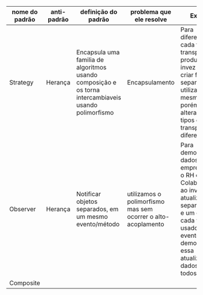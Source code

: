 | nome do padrão | anti-padrão | definição do padrão | problema que ele resolve | Exemplo |
| -------------- | ----------- | ------------------- | ------------------------ |-------- |
|    Strategy    |   Herança   | Encapsula uma familia de algoritmos usando composição e os torna intercambiaveis usando polimorfismo | Encapsulamento | Para diferenciar cada tipo de transporte de produtos, ao invez de se criar funções separadas, é utilizado uma mesma função, porém com alteração para tipos de transporte diferentes.|
|    Observer    |   Herança   | Notificar objetos separados, em um mesmo evento/método | utilizamos o polimorfismo mas sem ocorrer o alto-acoplamento| Para demonstrar os dados da empresa para o RH e o Colaborador, ao invéz de atualizar separadamente e um evento de cada vez, será usado um evento para demonstrar essa atualização de dados para todos.|
|    Composite   |             |                     |                          |         |

